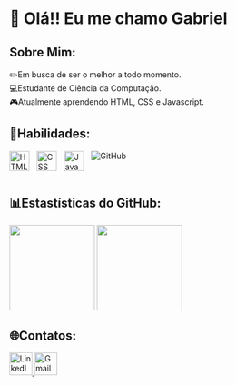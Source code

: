 <h1>👋 Olá!! Eu me chamo Gabriel </h1>

<h2>Sobre Mim:</h2>

<p> ✏️Em busca de ser o melhor a todo momento. <br>
💻Estudante de Ciência da Computação. <br>
🎮Atualmente aprendendo HTML, CSS e Javascript. <br> </p>

<h2>🚀Habilidades:</h2>

<img align="left" alt="HTML" title="HTML" width="35px" style="padding-right: 10px;" src="https://cdn.jsdelivr.net/gh/devicons/devicon@latest/icons/html5/html5-original.svg" />
<img align="left" alt="CSS" title="CSS" width="35px" style="padding-right: 10px;" src="https://cdn.jsdelivr.net/gh/devicons/devicon@latest/icons/css3/css3-original.svg" />
<img align="left" alt="JavaScript" title="JavaScript" width="35px" style="padding-right: 10px;" src="https://cdn.jsdelivr.net/gh/devicons/devicon@latest/icons/javascript/javascript-original.svg" />
<img src="https://img.shields.io/badge/GitHub-181717?style=for-the-badge&logo=github&logoColor=white" alt="GitHub">


<br> <h2>📊Estastísticas do GitHub:</h2>
<img src="https://github-readme-stats.vercel.app/api?username=Gabrielxz01&show_icons=true&theme=radical" height="150"/>
<img src="https://github-readme-stats.vercel.app/api/top-langs/?username=Gabrielxz01&layout=compact&theme=radical" height="150"/>

<h2>🌐Contatos:</h2>

<a href="https://www.linkedin.com/in/gabriel-ramalho-b13368348/" target="blank">
  <img src="https://img.icons8.com/color/48/000000/linkedin.png" alt="LinkedIn" height="40">
</a>
<a href="ramalhogabriel61@gmail.com">
  <img src="https://img.icons8.com/color/48/000000/gmail.png" alt="Gmail" height="40">
</a>
